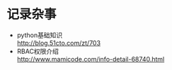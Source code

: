 # 记录杂事

+ python基础知识  
http://blog.51cto.com/zt/703  
+ RBAC权限介绍  
http://www.mamicode.com/info-detail-68740.html  

